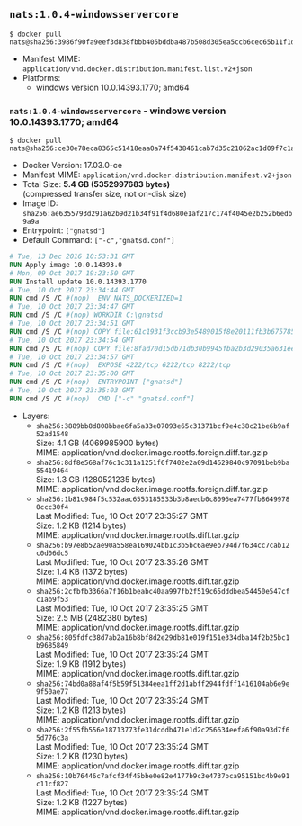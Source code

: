 ## `nats:1.0.4-windowsservercore`

```console
$ docker pull nats@sha256:3986f90fa9eef3d838fbbb405bddba487b508d305ea5ccb6cec65b11f1dc8b8e
```

-	Manifest MIME: `application/vnd.docker.distribution.manifest.list.v2+json`
-	Platforms:
	-	windows version 10.0.14393.1770; amd64

### `nats:1.0.4-windowsservercore` - windows version 10.0.14393.1770; amd64

```console
$ docker pull nats@sha256:ce30e78eca8365c51418eaa0a74f5438461cab7d35c21062ac1d09f7c1a3bb15
```

-	Docker Version: 17.03.0-ce
-	Manifest MIME: `application/vnd.docker.distribution.manifest.v2+json`
-	Total Size: **5.4 GB (5352997683 bytes)**  
	(compressed transfer size, not on-disk size)
-	Image ID: `sha256:ae6355793d291a62b9d21b34f91f4d680e1af217c174f4045e2b252b6edb9a9a`
-	Entrypoint: `["gnatsd"]`
-	Default Command: `["-c","gnatsd.conf"]`

```dockerfile
# Tue, 13 Dec 2016 10:53:31 GMT
RUN Apply image 10.0.14393.0
# Mon, 09 Oct 2017 19:23:50 GMT
RUN Install update 10.0.14393.1770
# Tue, 10 Oct 2017 23:34:44 GMT
RUN cmd /S /C #(nop)  ENV NATS_DOCKERIZED=1
# Tue, 10 Oct 2017 23:34:47 GMT
RUN cmd /S /C #(nop) WORKDIR C:\gnatsd
# Tue, 10 Oct 2017 23:34:51 GMT
RUN cmd /S /C #(nop) COPY file:61c1931f3ccb93e5489015f8e20111fb3b675785d0003458700c148a3daff2df in gnatsd.exe 
# Tue, 10 Oct 2017 23:34:54 GMT
RUN cmd /S /C #(nop) COPY file:8fad70d15db71db30b9945fba2b3d29035a631ee4fe410e797aef6981c2a1879 in gnatsd.conf 
# Tue, 10 Oct 2017 23:34:57 GMT
RUN cmd /S /C #(nop)  EXPOSE 4222/tcp 6222/tcp 8222/tcp
# Tue, 10 Oct 2017 23:35:00 GMT
RUN cmd /S /C #(nop)  ENTRYPOINT ["gnatsd"]
# Tue, 10 Oct 2017 23:35:03 GMT
RUN cmd /S /C #(nop)  CMD ["-c" "gnatsd.conf"]
```

-	Layers:
	-	`sha256:3889bb8d808bbae6fa5a33e07093e65c31371bcf9e4c38c21be6b9af52ad1548`  
		Size: 4.1 GB (4069985900 bytes)  
		MIME: application/vnd.docker.image.rootfs.foreign.diff.tar.gzip
	-	`sha256:8df8e568af76c1c311a1251f6f7402e2a09d14629840c97091beb9ba55419464`  
		Size: 1.3 GB (1280521235 bytes)  
		MIME: application/vnd.docker.image.rootfs.foreign.diff.tar.gzip
	-	`sha256:1b81c984f5c532aac6553185533b3b8aedb0c8096ea7477fb86499780ccc30f4`  
		Last Modified: Tue, 10 Oct 2017 23:35:27 GMT  
		Size: 1.2 KB (1214 bytes)  
		MIME: application/vnd.docker.image.rootfs.diff.tar.gzip
	-	`sha256:b97e8b52ae90a558ea169024bb1c3b5bc6ae9eb794d7f634cc7cab12c0d06dc5`  
		Last Modified: Tue, 10 Oct 2017 23:35:26 GMT  
		Size: 1.4 KB (1372 bytes)  
		MIME: application/vnd.docker.image.rootfs.diff.tar.gzip
	-	`sha256:2cfbfb3366a7f16b1beabc40aa997fb2f519c65dddbea54450e547cfc1ab9f53`  
		Last Modified: Tue, 10 Oct 2017 23:35:25 GMT  
		Size: 2.5 MB (2482380 bytes)  
		MIME: application/vnd.docker.image.rootfs.diff.tar.gzip
	-	`sha256:805fdfc38d7ab2a16b8bf8d2e29db81e019f151e334dba14f2b25bc1b9685849`  
		Last Modified: Tue, 10 Oct 2017 23:35:24 GMT  
		Size: 1.9 KB (1912 bytes)  
		MIME: application/vnd.docker.image.rootfs.diff.tar.gzip
	-	`sha256:74bd0a88af4f5b59f51384eea1ff2d1abff2944fdff1416104ab6e9e9f50ae77`  
		Last Modified: Tue, 10 Oct 2017 23:35:24 GMT  
		Size: 1.2 KB (1213 bytes)  
		MIME: application/vnd.docker.image.rootfs.diff.tar.gzip
	-	`sha256:2f55fb556e18713773fe31dcddb471e1d2c256634eefa6f90a93d7f65d776c3a`  
		Last Modified: Tue, 10 Oct 2017 23:35:24 GMT  
		Size: 1.2 KB (1230 bytes)  
		MIME: application/vnd.docker.image.rootfs.diff.tar.gzip
	-	`sha256:10b76446c7afcf34f45bbe0e82e4177b9c3e4737bca95151bc4b9e91c11cf827`  
		Last Modified: Tue, 10 Oct 2017 23:35:24 GMT  
		Size: 1.2 KB (1227 bytes)  
		MIME: application/vnd.docker.image.rootfs.diff.tar.gzip

